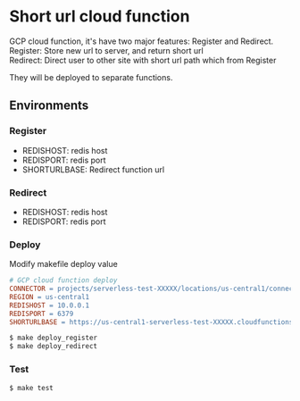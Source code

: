 # Short url cloud function

GCP cloud function, it's have two major features: Register and Redirect.  
Register: Store new url to server, and return short url  
Redirect: Direct user to other site with short url path which from Register  

They will be deployed to separate functions.  

## Environments

### Register

* REDISHOST: redis host
* REDISPORT: redis port
* SHORTURLBASE: Redirect function url

### Redirect

* REDISHOST: redis host
* REDISPORT: redis port

### Deploy

Modify makefile deploy value  

```makefile
# GCP cloud function deploy
CONNECTOR = projects/serverless-test-XXXXX/locations/us-central1/connectors/serverless-connector
REGION = us-central1
REDISHOST = 10.0.0.1
REDISPORT = 6379
SHORTURLBASE = https://us-central1-serverless-test-XXXXX.cloudfunctions.net/Redirect/
```

```cmd
$ make deploy_register
$ make deploy_redirect
```

### Test

```cmd
$ make test
```
